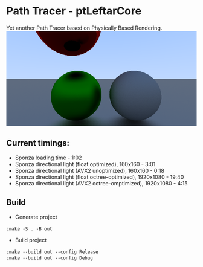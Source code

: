 # Path Tracer - ptLeftarCore
Yet another Path Tracer based on Physically Based Rendering.
![spheres1_render](/scenes/spheres1/thumbnail.png)

## Current timings:
- Sponza loading time - 1:02
- Sponza directional light (float optimized), 160x160 - 3:01
- Sponza directional light (AVX2 unoptimized), 160x160 - 0:18
- Sponza directional light (float octree-optimized), 1920x1080 - 19:40
- Sponza directional light (AVX2 octree-omptimized), 1920x1080 - 4:15

## Build
- Generate project
```
cmake -S . -B out
```
- Build project
```
cmake --build out --config Release
cmake --build out --config Debug
```